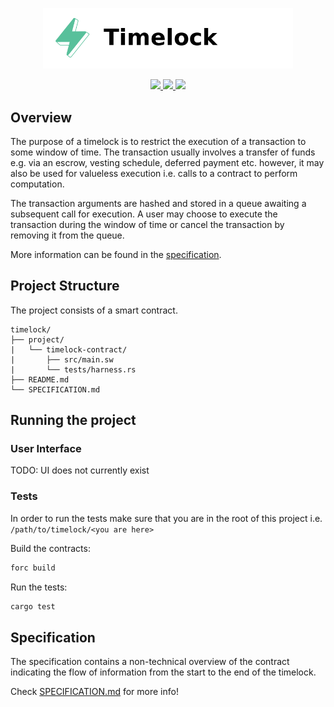 <p align="center">
    <picture>
        <source media="(prefers-color-scheme: dark)" srcset=".docs/timelock-logo-dark-theme.png">
        <img alt="SwayApps Timelock Logo" width="400px" src=".docs/timelock-logo-light-theme.png">
    </picture>
</p>

<p align="center">
    <a href="https://crates.io/crates/forc/0.33.1" alt="forc">
        <img src="https://img.shields.io/badge/forc-v0.33.1-orange" />
    </a>
    <a href="https://crates.io/crates/fuel-core/0.15.3" alt="fuel-core">
        <img src="https://img.shields.io/badge/fuel--core-v0.15.3-yellow" />
    </a>
    <a href="https://crates.io/crates/fuels/0.34.0" alt="forc">
        <img src="https://img.shields.io/badge/fuels-v0.34.0-blue" />
    </a>
</p>

## Overview

The purpose of a timelock is to restrict the execution of a transaction to some window of time. The transaction usually involves a transfer of funds e.g. via an escrow, vesting schedule, deferred payment etc. however, it may also be used for valueless execution i.e. calls to a contract to perform computation.

The transaction arguments are hashed and stored in a queue awaiting a subsequent call for execution. A user may choose to execute the transaction during the window of time or cancel the transaction by removing it from the queue.

More information can be found in the [specification](./project//SPECIFICATION.md).

## Project Structure

The project consists of a smart contract.

<!--Only show most important files e.g. script to run, build etc.-->

```
timelock/
├── project/
|   └── timelock-contract/
|       ├── src/main.sw
|       └── tests/harness.rs
├── README.md
└── SPECIFICATION.md
```

## Running the project

### User Interface

TODO: UI does not currently exist

### Tests

In order to run the tests make sure that you are in the root of this project i.e. `/path/to/timelock/<you are here>`

Build the contracts:

```bash
forc build
```

Run the tests:

```bash
cargo test
```

## Specification

The specification contains a non-technical overview of the contract indicating the flow of information from the start to the end of the timelock.

Check [SPECIFICATION.md](./project/SPECIFICATION.md) for more info!
